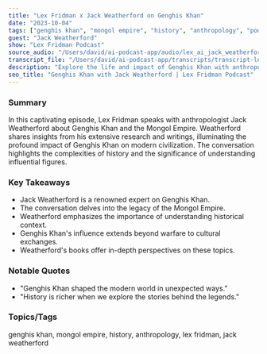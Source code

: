 ```yaml
---
title: "Lex Fridman x Jack Weatherford on Genghis Khan"
date: "2023-10-04"
tags: ["genghis khan", "mongol empire", "history", "anthropology", "podcast", "lex fridman", "jack weatherford"]
guest: "Jack Weatherford"
show: "Lex Fridman Podcast"
source_audio: "/Users/david/ai-podcast-app/audio/lex_ai_jack_weatherford.clip1m.16kmono.wav"
transcript_file: "/Users/david/ai-podcast-app/transcripts/transcript-lex_ai_jack_weatherford.clip1m.16kmono.txt"
description: "Explore the life and impact of Genghis Khan with anthropologist Jack Weatherford in this enlightening conversation."
seo_title: "Genghis Khan with Jack Weatherford | Lex Fridman Podcast"
---
```


### Summary
In this captivating episode, Lex Fridman speaks with anthropologist Jack Weatherford about Genghis Khan and the Mongol Empire. Weatherford shares insights from his extensive research and writings, illuminating the profound impact of Genghis Khan on modern civilization. The conversation highlights the complexities of history and the significance of understanding influential figures.

### Key Takeaways
- Jack Weatherford is a renowned expert on Genghis Khan.
- The conversation delves into the legacy of the Mongol Empire.
- Weatherford emphasizes the importance of understanding historical context.
- Genghis Khan's influence extends beyond warfare to cultural exchanges.
- Weatherford's books offer in-depth perspectives on these topics.

### Notable Quotes
- "Genghis Khan shaped the modern world in unexpected ways."
- "History is richer when we explore the stories behind the legends."

### Topics/Tags
genghis khan, mongol empire, history, anthropology, lex fridman, jack weatherford
